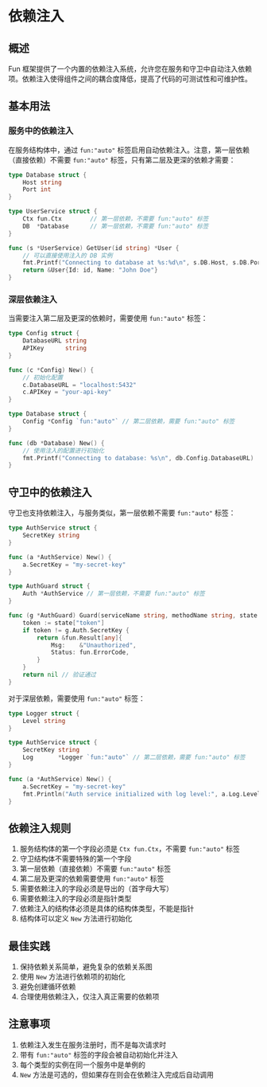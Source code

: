 # 依赖注入

## 概述

Fun 框架提供了一个内置的依赖注入系统，允许您在服务和守卫中自动注入依赖项。依赖注入使得组件之间的耦合度降低，提高了代码的可测试性和可维护性。

## 基本用法

### 服务中的依赖注入

在服务结构体中，通过 `fun:"auto"` 标签启用自动依赖注入。注意，第一层依赖（直接依赖）不需要 `fun:"auto"` 标签，只有第二层及更深的依赖才需要：

```go
type Database struct {
    Host string
    Port int
}

type UserService struct {
    Ctx fun.Ctx        // 第一层依赖，不需要 fun:"auto" 标签
    DB  *Database      // 第一层依赖，不需要 fun:"auto" 标签
}

func (s *UserService) GetUser(id string) *User {
    // 可以直接使用注入的 DB 实例
    fmt.Printf("Connecting to database at %s:%d\n", s.DB.Host, s.DB.Port)
    return &User{Id: id, Name: "John Doe"}
}
```


### 深层依赖注入

当需要注入第二层及更深的依赖时，需要使用 `fun:"auto"` 标签：

```go
type Config struct {
    DatabaseURL string
    APIKey      string
}

func (c *Config) New() {
    // 初始化配置
    c.DatabaseURL = "localhost:5432"
    c.APIKey = "your-api-key"
}

type Database struct {
    Config *Config `fun:"auto"` // 第二层依赖，需要 fun:"auto" 标签
}

func (db *Database) New() {
    // 使用注入的配置进行初始化
    fmt.Printf("Connecting to database: %s\n", db.Config.DatabaseURL)
}
```


## 守卫中的依赖注入

守卫也支持依赖注入，与服务类似，第一层依赖不需要 `fun:"auto"` 标签：

```go
type AuthService struct {
    SecretKey string
}

func (a *AuthService) New() {
    a.SecretKey = "my-secret-key"
}

type AuthGuard struct {
    Auth *AuthService // 第一层依赖，不需要 fun:"auto" 标签
}

func (g *AuthGuard) Guard(serviceName string, methodName string, state map[string]string) *fun.Result[any] {
    token := state["token"]
    if token != g.Auth.SecretKey {
        return &fun.Result[any]{
            Msg:    &"Unauthorized",
            Status: fun.ErrorCode,
        }
    }
    return nil // 验证通过
}
```


对于深层依赖，需要使用 `fun:"auto"` 标签：

```go
type Logger struct {
    Level string
}

type AuthService struct {
    SecretKey string
    Log       *Logger `fun:"auto"` // 第二层依赖，需要 fun:"auto" 标签
}

func (a *AuthService) New() {
    a.SecretKey = "my-secret-key"
    fmt.Println("Auth service initialized with log level:", a.Log.Level)
}
```
## 依赖注入规则

1. 服务结构体的第一个字段必须是 `Ctx fun.Ctx`，不需要 `fun:"auto"` 标签
2. 守卫结构体不需要特殊的第一个字段
3. 第一层依赖（直接依赖）不需要 `fun:"auto"` 标签
4. 第二层及更深的依赖需要使用 `fun:"auto"` 标签
5. 需要依赖注入的字段必须是导出的（首字母大写）
6. 需要依赖注入的字段必须是指针类型
7. 依赖注入的结构体必须是具体的结构体类型，不能是指针
8. 结构体可以定义 `New` 方法进行初始化

## 最佳实践

1. 保持依赖关系简单，避免复杂的依赖关系图
2. 使用 `New` 方法进行依赖项的初始化
3. 避免创建循环依赖
4. 合理使用依赖注入，仅注入真正需要的依赖项

## 注意事项

1. 依赖注入发生在服务注册时，而不是每次请求时
2. 带有 `fun:"auto"` 标签的字段会被自动初始化并注入
3. 每个类型的实例在同一个服务中是单例的
4. `New` 方法是可选的，但如果存在则会在依赖注入完成后自动调用